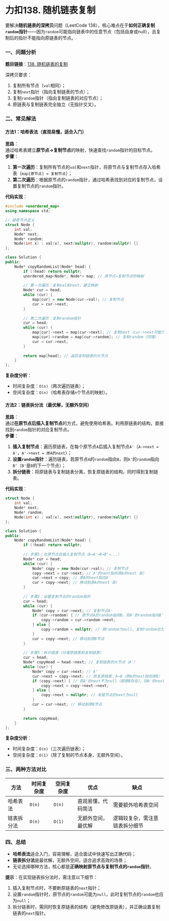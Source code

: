 # 力扣138. 随机链表复制

要解决**随机链表的深拷贝**问题（LeetCode 138），核心难点在于**如何正确复制`random`指针**——因为`random`可能指向链表中的任意节点（包括自身或null），且复制后的指针不能指向原链表的节点。

### **一、问题分析**

**题目链接**：[138. 随机链表的复制](https://leetcode.cn/problems/copy-list-with-random-pointer/?envType=study-plan-v2&envId=top-100-liked)

深拷贝要求：
1. 复制所有节点（`val`相同）；
2. 复制`next`指针（指向复制链表的节点）；
3. 复制`random`指针（指向复制链表的对应节点）；
4. 原链表与复制链表完全独立（无指针交叉）。


### **二、常见解法**
#### **方法1：哈希表法（直观易懂，适合入门）**
**思路**：  
通过哈希表建立**原节点→复制节点**的映射，快速查找`random`指针的目标节点。  
**步骤**：  
1. **第一次遍历**：复制所有节点的`val`和`next`指针，将原节点与复制节点存入哈希表（`map[原节点] = 复制节点`）；  
2. **第二次遍历**：根据原节点的`random`指针，通过哈希表找到对应的复制节点，设置复制节点的`random`指针。  

**代码实现**：
```cpp
#include <unordered_map>
using namespace std;

// 链表节点定义
struct Node {
    int val;
    Node* next;
    Node* random;
    Node(int x) : val(x), next(nullptr), random(nullptr) {}
};

class Solution {
public:
    Node* copyRandomList(Node* head) {
        if (!head) return nullptr;
        unordered_map<Node*, Node*> map; // 原节点→复制节点的映射
        
        // 第一次遍历：复制val和next，建立映射
        Node* cur = head;
        while (cur) {
            map[cur] = new Node(cur->val); // 复制节点
            cur = cur->next;
        }
        
        // 第二次遍历：复制random指针
        cur = head;
        while (cur) {
            map[cur]->next = map[cur->next]; // 复制next（cur->next可能为null，map[null]无定义，但cur->next为null时，map[cur]->next也应为null）
            map[cur]->random = map[cur->random]; // 复制random（同理）
            cur = cur->next;
        }
        
        return map[head]; // 返回复制链表的头节点
    }
};
```

**复杂度分析**：  
- 时间复杂度：`O(n)`（两次遍历链表）；  
- 空间复杂度：`O(n)`（哈希表存储`n`个节点的映射）。


#### **方法2：链表拆分法（最优解，无额外空间）**
**思路**：  
通过**在原节点后插入复制节点**的方式，避免使用哈希表。利用原链表的结构，直接找到`random`指针的对应复制节点。  
**步骤**：  
1. **插入复制节点**：遍历原链表，在每个原节点`A`后插入复制节点`A'`（`A->next = A'`，`A'->next = 原A的next`）；  
2. **设置`random`指针**：遍历链表，若原节点`A`的`random`指向`B`，则`A'`的`random`指向`B'`（`B'`是`B`的下一个节点）；  
3. **拆分链表**：将原链表与复制链表分离，恢复原链表的结构，同时得到复制链表。  

**代码实现**：
```cpp
struct Node {
    int val;
    Node* next;
    Node* random;
    Node(int x) : val(x), next(nullptr), random(nullptr) {}
};

class Solution {
public:
    Node* copyRandomList(Node* head) {
        if (!head) return nullptr;
        
        // 步骤1：在原节点后插入复制节点（A→A'→B→B'→...）
        Node* cur = head;
        while (cur) {
            Node* copy = new Node(cur->val); // 复制节点
            copy->next = cur->next; // A'的next指向原A的next（B）
            cur->next = copy; // 原A的next指向A'
            cur = copy->next; // 移动到原A的next（B）
        }
        
        // 步骤2：设置复制节点的random指针
        cur = head;
        while (cur) {
            Node* copy = cur->next; // 复制节点A'
            if (cur->random) { // 原节点A的random指向B，则A'的random指向B'（B的next）
                copy->random = cur->random->next;
            } else {
                copy->random = nullptr; // 原random为null，复制random也为null
            }
            cur = copy->next; // 移动到原B节点
        }
        
        // 步骤3：拆分链表（分离原链表和复制链表）
        cur = head;
        Node* copyHead = head->next; // 复制链表的头节点（A'）
        while (cur) {
            Node* copy = cur->next; // A'
            cur->next = copy->next; // 恢复原链表：A→B（原A的next指向原B）
            if (copy->next) { // 若A'的next不为null（即原B存在），则A'的next指向B'
                copy->next = copy->next->next;
            } else {
                copy->next = nullptr; // 末尾节点的next为null
            }
            cur = cur->next; // 移动到原B节点
        }
        
        return copyHead;
    }
};
```

**复杂度分析**：  
- 时间复杂度：`O(n)`（三次遍历链表）；  
- 空间复杂度：`O(1)`（除了复制的节点本身，无额外空间）。


### **三、两种方法对比**
| 方法         | 时间复杂度 | 空间复杂度 | 优点                 | 缺点                 |
|--------------|------------|------------|----------------------|----------------------|
| 哈希表法     | `O(n)`     | `O(n)`     | 直观易懂，代码简洁   | 需要额外哈希表空间   |
| 链表拆分法   | `O(n)`     | `O(1)`     | 无额外空间，最优解   | 逻辑较复杂，需注意链表拆分细节 |


### **四、总结**
- **哈希表法**适合入门，容易理解，适合面试中快速写出正确代码；  
- **链表拆分法**是最优解，无额外空间，适合追求高效的场景；  
- 无论选择哪种方法，核心都是**正确映射原节点与复制节点的`random`指针**。


**提示**：在实现链表拆分法时，需注意以下细节：  
1. 插入复制节点时，不要断原链表的`next`指针；  
2. 设置`random`指针时，原节点的`random`可能为`null`，此时复制节点的`random`也应为`null`；  
3. 拆分链表时，需同时恢复原链表的结构（避免修改原链表），并正确设置复制链表的`next`指针。